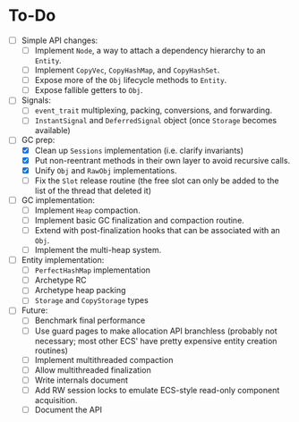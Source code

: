 # To-Do

- [ ] Simple API changes:
  - [ ] Implement `Node`, a way to attach a dependency hierarchy to an `Entity`.
  - [ ] Implement `CopyVec`, `CopyHashMap`, and `CopyHashSet`.
  - [ ] Expose more of the `Obj` lifecycle methods to `Entity`.
  - [ ] Expose fallible getters to `Obj`.
- [ ] Signals:
  - [ ] `event_trait` multiplexing, packing, conversions, and forwarding.
  - [ ] `InstantSignal` and `DeferredSignal` object (once `Storage` becomes available)
- [ ] GC prep:
  - [x] Clean up `Sessions` implementation (i.e. clarify invariants)
  - [x] Put non-reentrant methods in their own layer to avoid recursive calls.
  - [x] Unify `Obj` and `RawObj` implementations.
  - [ ] Fix the `Slot` release routine (the free slot can only be added to the list of the thread
        that deleted it)
- [ ] GC implementation:
  - [ ] Implement `Heap` compaction.
  - [ ] Implement basic GC finalization and compaction routine.
  - [ ] Extend with post-finalization hooks that can be associated with an `Obj`.
  - [ ] Implement the multi-heap system.
- [ ] Entity implementation:
  - [ ] `PerfectHashMap` implementation
  - [ ] Archetype RC
  - [ ] Archetype heap packing
  - [ ] `Storage` and `CopyStorage` types
- [ ] Future:
  - [ ] Benchmark final performance
  - [ ] Use guard pages to make allocation API branchless (probably not necessary; most other ECS'
        have pretty expensive entity creation routines)
  - [ ] Implement multithreaded compaction
  - [ ] Allow multithreaded finalization
  - [ ] Write internals document
  - [ ] Add RW session locks to emulate ECS-style read-only component acquisition.
  - [ ] Document the API
